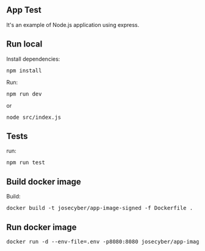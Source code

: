 ## App Test

It's an example of Node.js application using express.

## Run local

Install dependencies:
<pre>
npm install
</pre>

Run:
<pre>
npm run dev
</pre>
or
<pre>
node src/index.js
</pre>

## Tests
run:
<pre>
npm run test
</pre>

## Build docker image

Build:
<pre>
docker build -t josecyber/app-image-signed -f Dockerfile .
</pre>

## Run docker image

<pre>
docker run -d --env-file=.env -p8080:8080 josecyber/app-image-signed
</pre>